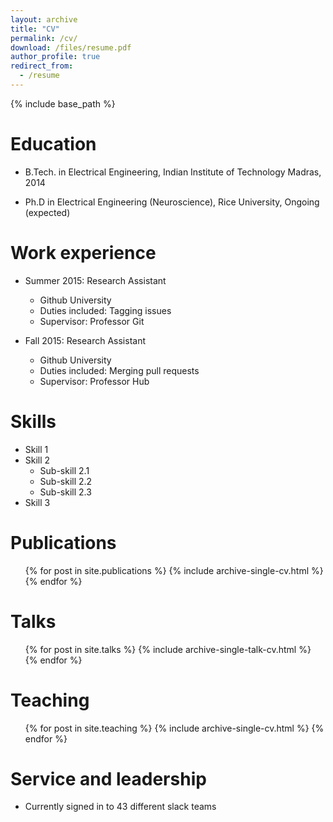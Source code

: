 ```yaml
---
layout: archive
title: "CV"
permalink: /cv/
download: /files/resume.pdf
author_profile: true
redirect_from:
  - /resume
---
```


{% include base_path %}

Education
======
* B.Tech. in Electrical Engineering, Indian Institute of Technology Madras, 2014
<!--- * M.S. in Electrical Engineering (Neuroscience), Rice University, 2016 - 2018 (expected) --->
* Ph.D in Electrical Engineering (Neuroscience), Rice University, Ongoing (expected)

Work experience
======
* Summer 2015: Research Assistant
  * Github University
  * Duties included: Tagging issues
  * Supervisor: Professor Git

* Fall 2015: Research Assistant
  * Github University
  * Duties included: Merging pull requests
  * Supervisor: Professor Hub

Skills
======
* Skill 1
* Skill 2
  * Sub-skill 2.1
  * Sub-skill 2.2
  * Sub-skill 2.3
* Skill 3

Publications
======
  <ul>{% for post in site.publications %}
    {% include archive-single-cv.html %}
  {% endfor %}</ul>

Talks
======
  <ul>{% for post in site.talks %}
    {% include archive-single-talk-cv.html %}
  {% endfor %}</ul>

Teaching
======
  <ul>{% for post in site.teaching %}
    {% include archive-single-cv.html %}
  {% endfor %}</ul>

Service and leadership
======
* Currently signed in to 43 different slack teams

